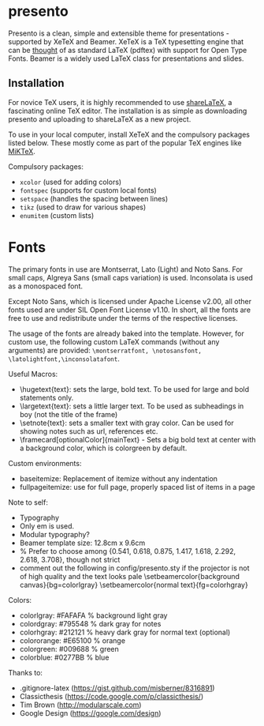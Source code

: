 presento
========

Presento is a clean, simple and extensible theme for presentations - supported by XeTeX and Beamer. XeTeX is a TeX typesetting engine that can be [thought](http://tex.stackexchange.com/questions/3393/what-is-xetex-exactly-and-why-should-i-use-it) of as standard LaTeX (pdftex) with support for Open Type Fonts. Beamer is a widely used LaTeX class for presentations and slides.

## Installation

For novice TeX users, it is highly recommended to use [shareLaTeX](http://www.sharelatex.com/), a fascinating online TeX editor. The installation is as simple as downloading presento and uploading to shareLaTeX as a new project.

To use in your local computer, install XeTeX and the compulsory packages listed below. These mostly come as part of the popular TeX engines like [MiKTeX](http://miktex.org/).

Compulsory packages:
* `xcolor` (used for adding colors)
* `fontspec` (supports for custom local fonts)
* `setspace` (handles the spacing between lines)
* `tikz` (used to draw for various shapes)
* `enumitem` (custom lists)

# Fonts

The primary fonts in use are Montserrat, Lato (Light) and Noto Sans. For small caps, Algreya Sans (small caps variation) is used. Inconsolata is used as a monospaced font.

Except Noto Sans, which is licensed under Apache License v2.00, all other fonts used are under SIL Open Font License v1.10. In short, all the fonts are free to use and redistribute under the terms of the respective licenses. 

The usage of the fonts are already baked into the template. However, for custom use, the following custom LaTeX commands (without any arguments) are provided: `\montserratfont, \notosansfont, \latolightfont,\inconsolatafont`.


Useful Macros:

- \hugetext{text}: sets the large, bold text. To be used for large and bold statements only.
- \largetext{text}: sets a little larger text. To be used as subheadings in boy (not the title of the frame)
- \setnote{text}: sets a smaller text with gray color. Can be used for showing notes such as url, references etc.
- \framecard[optionalColor]{mainText} - Sets a big bold text at center with a background color, which is colorgreen by default.

Custom environments:
- baseitemize: Replacement of itemize without any indentation
- fullpageitemize: use for full page, properly spaced list of items in a page

Note to self:
- Typography
- Only em is used.
- Modular typography?
- Beamer template size: 12.8cm x 9.6cm
- % Prefer to choose among {0.541, 0.618, 0.875, 1.417, 1.618, 2.292, 2.618, 3.708}, though not strict
- comment out the following in config/presento.sty if the projector is not of high quality and the text looks pale
   \setbeamercolor{background canvas}{bg=colorlgray}
   \setbeamercolor{normal text}{fg=colorhgray}


Colors:
- colorlgray: #FAFAFA % background light gray
- colordgray: #795548 % dark gray for notes
- colorhgray: #212121 % heavy dark gray for normal text (optional)
- colororange: #E65100 % orange
- colorgreen: #009688 % green
- colorblue: #0277BB % blue


Thanks to:
- .gitignore-latex (https://gist.github.com/misberner/8316891)
- Classicthesis (https://code.google.com/p/classicthesis/)
- Tim Brown (http://modularscale.com)
- Google Design (https://google.com/design)